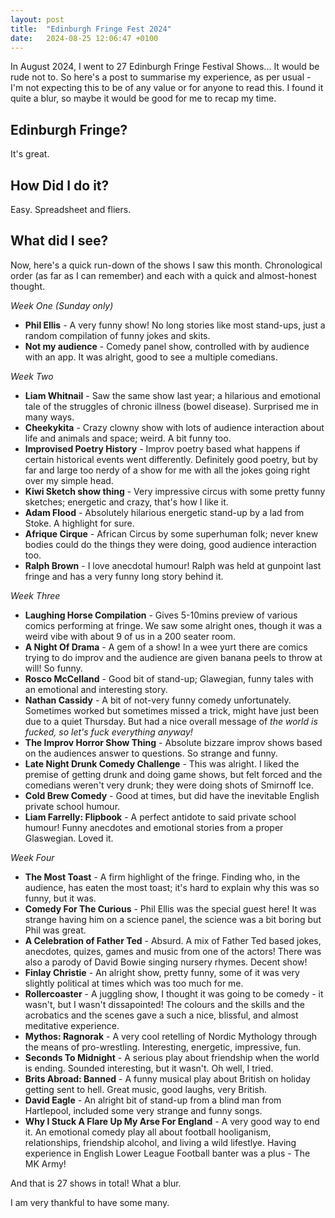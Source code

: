 ```yaml
---
layout: post
title:  "Edinburgh Fringe Fest 2024"
date:   2024-08-25 12:06:47 +0100
---
```


In August 2024, I went to 27 Edinburgh Fringe Festival Shows... It would be rude not to. So here's a post to summarise my experience, as per usual - I'm not expecting this to be of any value or for anyone to read this. I found it quite a blur, so maybe it would be good for me to recap my time. 

## Edinburgh Fringe?

It's great.

## How Did I do it?

Easy. Spreadsheet and fliers.

## What did I see?

Now, here's a quick run-down of the shows I saw this month. Chronological order (as far as I can remember) and each with a quick and almost-honest thought.

*Week One (Sunday only)*

- **Phil Ellis** - A very funny show! No long stories like most stand-ups, just a random compilation of funny jokes and skits.
- **Not my audience** - Comedy panel show, controlled with by audience with an app. It was alright, good to see a multiple comedians.

*Week Two*

- **Liam Whitnail** - Saw the same show last year; a hilarious and emotional tale of the struggles of chronic illness (bowel disease). Surprised me in many ways.
- **Cheekykita** - Crazy clowny show with lots of audience interaction about life and animals and space; weird. A bit funny too.
- **Improvised Poetry History** - Improv poetry based what happens if certain historical events went differently. Definitely good poetry, but by far and large too nerdy of a show for me with all the jokes going right over my simple head.
- **Kiwi Sketch show thing** - Very impressive circus with some pretty funny sketches; energetic and crazy, that's how I like it.
- **Adam Flood** - Absolutely hilarious energetic stand-up by a lad from Stoke. A highlight for sure.
- **Afrique Cirque** - African Circus by some superhuman folk; never knew bodies could do the things they were doing, good audience interaction too.
- **Ralph Brown** - I love anecdotal humour! Ralph was held at gunpoint last fringe and has a very funny long story behind it.

*Week Three*

- **Laughing Horse Compilation** - Gives 5-10mins preview of various comics performing at fringe. We saw some alright ones, though it was a weird vibe with about 9 of us in a 200 seater room.
- **A Night Of Drama** - A gem of a show! In a wee yurt there are comics trying to do improv and the audience are given banana peels to throw at will! So funny.
- **Rosco McCelland** - Good bit of stand-up; Glawegian, funny tales with an emotional and interesting story.
- **Nathan Cassidy** - A bit of not-very funny comedy unfortunately. Sometimes worked but sometimes missed a trick, might have just been due to a quiet Thursday. But had a nice overall message of *the world is fucked, so let's fuck everything anyway!*
- **The Improv Horror Show Thing** - Absolute bizzare improv shows based on the audiences answer to questions. So strange and funny.
- **Late Night Drunk Comedy Challenge** - This was alright. I liked the premise of getting drunk and doing game shows, but felt forced and the comedians weren't very drunk; they were doing shots of Smirnoff Ice.
- **Cold Brew Comedy** - Good at times, but did have the inevitable English private school humour.
- **Liam Farrelly: Flipbook** - A perfect antidote to said private school humour! Funny anecdotes and emotional stories from a proper Glaswegian. Loved it.

*Week Four*

- **The Most Toast** - A firm highlight of the fringe. Finding who, in the audience, has eaten the most toast; it's hard to explain why this was so funny, but it was.
- **Comedy For The Curious** - Phil Ellis was the special guest here! It was strange having him on a science panel, the science was a bit boring but Phil was great.
- **A Celebration of Father Ted** - Absurd. A mix of Father Ted based jokes, anecdotes, quizes, games and music from one of the actors! There was also a parody of David Bowie singing nursery rhymes. Decent show!
- **Finlay Christie** - An alright show, pretty funny, some of it was very slightly political at times which was too much for me.
- **Rollercoaster** - A juggling show, I thought it was going to be comedy - it wasn't, but I wasn't dissapointed! The colours and the skills and the acrobatics and the scenes gave a such a nice, blissful, and almost meditative experience.
- **Mythos: Ragnorak** - A very cool retelling of Nordic Mythology through the means of pro-wrestling. Interesting, energetic, impressive, fun.
- **Seconds To Midnight** - A serious play about friendship when the world is ending. Sounded interesting, but it wasn't. Oh well, I tried.
- **Brits Abroad: Banned** - A funny musical play about British on holiday getting sent to hell. Great music, good laughs, very British.
- **David Eagle** - An alright bit of stand-up from a blind man from Hartlepool, included some very strange and funny songs.
- **Why I Stuck A Flare Up My Arse For England** - A very good way to end it. An emotional comedy play all about football hooliganism, relationships, friendship alcohol, and living a wild lifestlye. Having experience in English Lower League Football banter was a plus - The MK Army!

And that is 27 shows in total! What a blur.

<MENTION RGB MONSTER FUNNY THING>

I am very thankful to have some many.